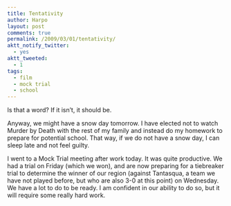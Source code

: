 ```yaml
---
title: Tentativity
author: Harpo
layout: post
comments: true
permalink: /2009/03/01/tentativity/
aktt_notify_twitter:
  - yes
aktt_tweeted:
  - 1
tags:
  - film
  - mock trial
  - school
---
```

Is that a word? If it isn&#8217;t, it should be.

Anyway, we might have a snow day tomorrow. I have elected not to watch Murder by Death with the rest of my family and instead do my homework to prepare for potential school. That way, if we do not have a snow day, I can sleep late and not feel guilty.

I went to a Mock Trial meeting after work today. It was quite productive. We had a trial on Friday (which we won), and are now preparing for a tiebreaker trial to determine the winner of our region (against Tantasqua, a team we have not played before, but who are also 3-0 at this point) on Wednesday. We have a lot to do to be ready. I am confident in our ability to do so, but it will require some really hard work.